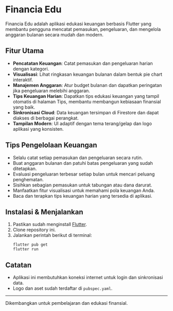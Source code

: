 # Financia Edu

Financia Edu adalah aplikasi edukasi keuangan berbasis Flutter yang membantu pengguna mencatat pemasukan, pengeluaran, dan mengelola anggaran bulanan secara mudah dan modern.

## Fitur Utama
- **Pencatatan Keuangan**: Catat pemasukan dan pengeluaran harian dengan kategori.
- **Visualisasi**: Lihat ringkasan keuangan bulanan dalam bentuk pie chart interaktif.
- **Manajemen Anggaran**: Atur budget bulanan dan dapatkan peringatan jika pengeluaran melebihi anggaran.
- **Tips Keuangan Harian**: Dapatkan tips edukasi keuangan yang tampil otomatis di halaman Tips, membantu membangun kebiasaan finansial yang baik.
- **Sinkronisasi Cloud**: Data keuangan tersimpan di Firestore dan dapat diakses di berbagai perangkat.
- **Tampilan Modern**: UI adaptif dengan tema terang/gelap dan logo aplikasi yang konsisten.

## Tips Pengelolaan Keuangan
- Selalu catat setiap pemasukan dan pengeluaran secara rutin.
- Buat anggaran bulanan dan patuhi batas pengeluaran yang sudah ditetapkan.
- Evaluasi pengeluaran terbesar setiap bulan untuk mencari peluang penghematan.
- Sisihkan sebagian pemasukan untuk tabungan atau dana darurat.
- Manfaatkan fitur visualisasi untuk memahami pola keuangan Anda.
- Baca dan terapkan tips keuangan harian yang tersedia di aplikasi.

## Instalasi & Menjalankan
1. Pastikan sudah menginstall [Flutter](https://flutter.dev/docs/get-started/install).
2. Clone repository ini.
3. Jalankan perintah berikut di terminal:
   ```
   flutter pub get
   flutter run
   ```

## Catatan
- Aplikasi ini membutuhkan koneksi internet untuk login dan sinkronisasi data.
- Logo dan aset sudah terdaftar di `pubspec.yaml`.

---

Dikembangkan untuk pembelajaran dan edukasi finansial.
